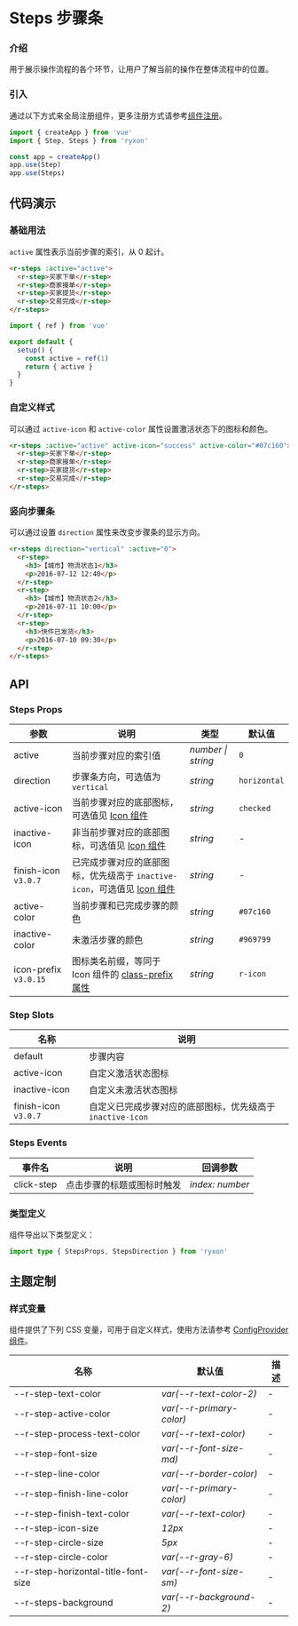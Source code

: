 # Steps 步骤条

### 介绍

用于展示操作流程的各个环节，让用户了解当前的操作在整体流程中的位置。

### 引入

通过以下方式来全局注册组件，更多注册方式请参考[组件注册](#/zh-CN/advanced-usage#zu-jian-zhu-ce)。

```js
import { createApp } from 'vue'
import { Step, Steps } from 'ryxon'

const app = createApp()
app.use(Step)
app.use(Steps)
```

## 代码演示

### 基础用法

`active` 属性表示当前步骤的索引，从 0 起计。

```html
<r-steps :active="active">
  <r-step>买家下单</r-step>
  <r-step>商家接单</r-step>
  <r-step>买家提货</r-step>
  <r-step>交易完成</r-step>
</r-steps>
```

```js
import { ref } from 'vue'

export default {
  setup() {
    const active = ref(1)
    return { active }
  }
}
```

### 自定义样式

可以通过 `active-icon` 和 `active-color` 属性设置激活状态下的图标和颜色。

```html
<r-steps :active="active" active-icon="success" active-color="#07c160">
  <r-step>买家下单</r-step>
  <r-step>商家接单</r-step>
  <r-step>买家提货</r-step>
  <r-step>交易完成</r-step>
</r-steps>
```

### 竖向步骤条

可以通过设置 `direction` 属性来改变步骤条的显示方向。

```html
<r-steps direction="vertical" :active="0">
  <r-step>
    <h3>【城市】物流状态1</h3>
    <p>2016-07-12 12:40</p>
  </r-step>
  <r-step>
    <h3>【城市】物流状态2</h3>
    <p>2016-07-11 10:00</p>
  </r-step>
  <r-step>
    <h3>快件已发货</h3>
    <p>2016-07-10 09:30</p>
  </r-step>
</r-steps>
```

## API

### Steps Props

| 参数 | 说明 | 类型 | 默认值 |
| --- | --- | --- | --- |
| active | 当前步骤对应的索引值 | _number \| string_ | `0` |
| direction | 步骤条方向，可选值为 `vertical` | _string_ | `horizontal` |
| active-icon | 当前步骤对应的底部图标，可选值见 [Icon 组件](#/zh-CN/icon) | _string_ | `checked` |
| inactive-icon | 非当前步骤对应的底部图标，可选值见 [Icon 组件](#/zh-CN/icon) | _string_ | - |
| finish-icon `v3.0.7` | 已完成步骤对应的底部图标，优先级高于 `inactive-icon`，可选值见 [Icon 组件](#/zh-CN/icon) | _string_ | - |
| active-color | 当前步骤和已完成步骤的颜色 | _string_ | `#07c160` |
| inactive-color | 未激活步骤的颜色 | _string_ | `#969799` |
| icon-prefix `v3.0.15` | 图标类名前缀，等同于 Icon 组件的 [class-prefix 属性](#/zh-CN/icon#props) | _string_ | `r-icon` |

### Step Slots

| 名称 | 说明 |
| --- | --- |
| default | 步骤内容 |
| active-icon | 自定义激活状态图标 |
| inactive-icon | 自定义未激活状态图标 |
| finish-icon `v3.0.7` | 自定义已完成步骤对应的底部图标，优先级高于 `inactive-icon` |

### Steps Events

| 事件名     | 说明                       | 回调参数        |
| ---------- | -------------------------- | --------------- |
| click-step | 点击步骤的标题或图标时触发 | _index: number_ |

### 类型定义

组件导出以下类型定义：

```ts
import type { StepsProps, StepsDirection } from 'ryxon'
```

## 主题定制

### 样式变量

组件提供了下列 CSS 变量，可用于自定义样式，使用方法请参考 [ConfigProvider 组件](/zh/component/config-provider.html)。

| 名称                                | 默认值                   | 描述 |
| ----------------------------------- | ------------------------ | ---- |
| --r-step-text-color                 | _var(--r-text-color-2)_  | -    |
| --r-step-active-color               | _var(--r-primary-color)_ | -    |
| --r-step-process-text-color         | _var(--r-text-color)_    | -    |
| --r-step-font-size                  | _var(--r-font-size-md)_  | -    |
| --r-step-line-color                 | _var(--r-border-color)_  | -    |
| --r-step-finish-line-color          | _var(--r-primary-color)_ | -    |
| --r-step-finish-text-color          | _var(--r-text-color)_    | -    |
| --r-step-icon-size                  | _12px_                   | -    |
| --r-step-circle-size                | _5px_                    | -    |
| --r-step-circle-color               | _var(--r-gray-6)_        | -    |
| --r-step-horizontal-title-font-size | _var(--r-font-size-sm)_  | -    |
| --r-steps-background                | _var(--r-background-2)_  | -    |
